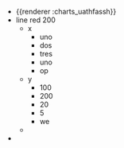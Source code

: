 - {{renderer :charts_uathfassh}}
- line red 200
	- x
		- uno
		- dos
		- tres
		- uno
		- op
	- y
		- 100
		- 200
		- 20
		- 5
		- we
	-
-